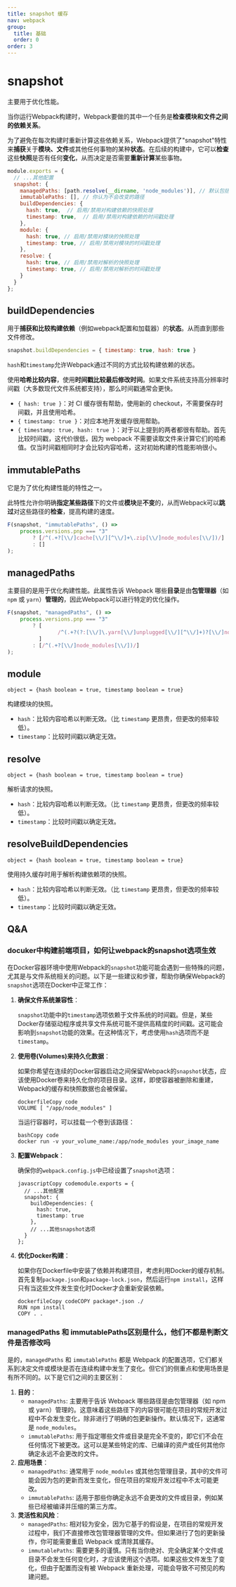 ```yaml
---
title: snapshot 缓存
nav: webpack
group:
  title: 基础
  order: 0
order: 3
---
```

# snapshot

主要用于优化性能。

当你运行Webpack构建时，Webpack要做的其中一个任务是**检查模块和文件之间的依赖关系**。

为了避免在每次构建时重新计算这些依赖关系，Webpack提供了"snapshot"特性来**捕获**关于**模块、文件**或其他任何事物的某种**状态**。在后续的构建中，它可以**检查**这些**快照**是否有任何**变化**，从而决定是否需要**重新计算**某些事物。

```js
module.exports = {
  // ...其他配置
  snapshot: {
    managedPaths: [path.resolve(__dirname, 'node_modules')], // 默认包括 node_modules
    immutablePaths: [], // 你认为不会改变的路径
    buildDependencies: {
      hash: true,  // 启用/禁用对构建依赖的快照处理
      timestamp: true,  // 启用/禁用对构建依赖的时间戳处理
    },
    module: {
      hash: true, // 启用/禁用对模块的快照处理
      timestamp: true, // 启用/禁用对模块的时间戳处理
    },
    resolve: {
      hash: true, // 启用/禁用对解析的快照处理
      timestamp: true, // 启用/禁用对解析的时间戳处理
    }
  }
};
```

## buildDependencies

用于**捕获和比较构建依赖**（例如webpack配置和加载器）的**状态**。从而直到那些文件修改。

```js
snapshot.buildDependencies = { timestamp: true, hash: true }
```

`hash`和`timestamp`允许Webpack通过不同的方式比较构建依赖的状态。

使用**哈希比较内容**，使用**时间戳比较最后修改时间**。如果文件系统支持高分辨率时间戳（大多数现代文件系统都支持），那么时间戳通常会更快。

- `{ hash: true }`：对 CI 缓存很有帮助，使用新的 checkout，不需要保存时间戳，并且使用哈希。
- `{ timestamp: true }`：对应本地开发缓存很用帮助。
- `{ timestamp: true, hash: true }`：对于以上提到的两者都很有帮助。首先比较时间戳，这代价很低，因为 webpack 不需要读取文件来计算它们的哈希值。仅当时间戳相同时才会比较内容哈希，这对初始构建的性能影响很小。

## immutablePaths

它是为了优化构建性能的特性之一。

此特性允许你明确**指定某些路径**下的文件或**模块**是**不变**的，从而Webpack可以**跳过**对这些路径的**检查**，提高构建的速度。

```js
F(snapshot, "immutablePaths", () =>
    process.versions.pnp === "3"
        ? [/^(.+?[\\/]cache[\\/][^\\/]+\.zip[\\/]node_modules[\\/])/]
        : []
);
```

## managedPaths

主要目的是用于优化构建性能。此属性告诉 Webpack 哪些**目录**是由**包管理器**（如 `npm` 或 `yarn`）**管理的**，因此Webpack可以进行特定的优化操作。

```js
F(snapshot, "managedPaths", () =>
    process.versions.pnp === "3"
        ? [
                /^(.+?(?:[\\/]\.yarn[\\/]unplugged[\\/][^\\/]+)?[\\/]node_modules[\\/])/
          ]
        : [/^(.+?[\\/]node_modules[\\/])/]
);
```

## module

```
object = {hash boolean = true, timestamp boolean = true}
```

构建模块的快照。

- `hash`：比较内容哈希以判断无效。（比 `timestamp` 更昂贵，但更改的频率较低）。
- `timestamp`：比较时间戳以确定无效。

## resolve

```
object = {hash boolean = true, timestamp boolean = true}
```

解析请求的快照。

- `hash`：比较内容哈希以判断无效。（比 `timestamp` 更昂贵，但更改的频率较低）。
- `timestamp`：比较时间戳以确定无效。

## resolveBuildDependencies

```
object = {hash boolean = true, timestamp boolean = true}
```

使用持久缓存时用于解析构建依赖项的快照。

- `hash`：比较内容哈希以判断无效。（比 `timestamp` 更昂贵，但更改的频率较低）。
- `timestamp`：比较时间戳以确定无效。

## Q&A

### docuker中构建前端项目，如何让webpack的snapshot选项生效

在Docker容器环境中使用Webpack的`snapshot`功能可能会遇到一些特殊的问题，尤其是与文件系统相关的问题。以下是一些建议和步骤，帮助你确保Webpack的`snapshot`选项在Docker中正常工作：

1. **确保文件系统兼容性**：

   `snapshot`功能中的`timestamp`选项依赖于文件系统的时间戳。但是，某些Docker存储驱动程序或共享文件系统可能不提供高精度的时间戳。这可能会影响到`snapshot`功能的效果。在这种情况下，考虑使用`hash`选项而不是`timestamp`。

2. **使用卷(Volumes)来持久化数据**：

   如果你希望在连续的Docker容器启动之间保留Webpack的`snapshot`状态，应该使用Docker卷来持久化你的项目目录。这样，即使容器被删除和重建，Webpack的缓存和快照数据也会被保留。

   ```
   dockerfileCopy code
   VOLUME [ "/app/node_modules" ]
   ```

   当运行容器时，可以挂载一个卷到该路径：

   ```
   bashCopy code
   docker run -v your_volume_name:/app/node_modules your_image_name
   ```

3. **配置Webpack**：

   确保你的`webpack.config.js`中已经设置了`snapshot`选项：

   ```
   javascriptCopy codemodule.exports = {
     // ...其他配置
     snapshot: {
       buildDependencies: {
         hash: true,
         timestamp: true
       },
       // ...其他snapshot选项
     }
   };
   ```

4. **优化Docker构建**：

   如果你在Dockerfile中安装了依赖并构建项目，考虑利用Docker的缓存机制。首先复制`package.json`和`package-lock.json`，然后运行`npm install`，这样只有当这些文件发生变化时Docker才会重新安装依赖。

   ```
   dockerfileCopy codeCOPY package*.json ./
   RUN npm install
   COPY . .
   ```

### managedPaths  和 immutablePaths区别是什么，他们不都是判断文件是否修改吗

是的，`managedPaths` 和 `immutablePaths` 都是 Webpack 的配置选项，它们都关系到决定文件或模块是否在连续构建中发生了变化。但它们的侧重点和使用场景是有所不同的。以下是它们之间的主要区别：

1. **目的**：
   - `managedPaths`: 主要用于告诉 Webpack 哪些路径是由包管理器（如 npm 或 yarn）管理的。这意味着这些路径下的内容很可能在项目的常规开发过程中不会发生变化，除非进行了明确的包更新操作。默认情况下，这通常是 `node_modules`。
   - `immutablePaths`: 用于指定哪些文件或目录是完全不变的，即它们不会在任何情况下被更改。这可以是某些特定的库、已编译的资产或任何其他你确定永远不会更改的文件。
2. **应用场景**：
   - `managedPaths`: 通常用于 `node_modules` 或其他包管理目录，其中的文件可能会因为包的更新而发生变化，但在项目的常规开发过程中不太可能更改。
   - `immutablePaths`: 适用于那些你确定永远不会更改的文件或目录，例如某些已经被编译并压缩的第三方库。
3. **灵活性和风险**：
   - `managedPaths`: 相对较为安全，因为它基于的假设是，在项目的常规开发过程中，我们不直接修改包管理器管理的文件。但如果进行了包的更新操作，你可能需要重启 Webpack 或清除其缓存。
   - `immutablePaths`: 需要更多的谨慎。只有当你绝对、完全确定某个文件或目录不会发生任何变化时，才应该使用这个选项。如果这些文件发生了变化，但由于配置而没有被 Webpack 重新处理，可能会导致不可预见的构建问题。
